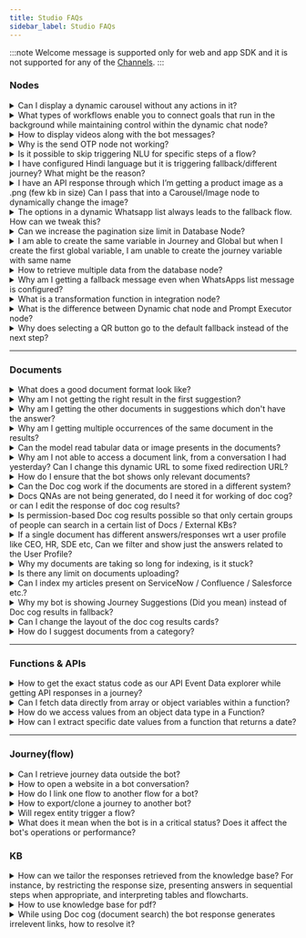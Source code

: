 ```yaml
---
title: Studio FAQs
sidebar_label: Studio FAQs
---
```


:::note
Welcome message is supported only for web and app SDK and it is not supported for any of the [Channels](https://docs.yellow.ai/docs/platform_concepts/channelConfiguration/overview).
:::


### Nodes

<details>
 <summary> Can I display a dynamic carousel without any actions in it?
</summary>
 <div>
  <div> Yes, you can use the <a href = "https://docs.yellow.ai/docs/platform_concepts/studio/build/nodes/message-nodes#4-carousel"> carousel node from the message nodes </a> section.

</div>
  <br/>
   </div>
</details>

<details>
 <summary> What types of workflows enable you to connect goals that run in the background while maintaining control within the dynamic chat node?
</summary>
 <div>
  <div> All the actions that are possible via <a href = "https://docs.yellow.ai/docs/platform_concepts/studio/build/nodes/action-nodes"> Action nodes</a> and <a href = "https://docs.yellow.ai/docs/platform_concepts/studio/build/nodes/logic-nodes"> Logic nodes</a> can be set in Dynamic chat node to fetch data or perform an action. Additionally, you can also enable <a href = "https://docs.yellow.ai/docs/platform_concepts/appConfiguration/overview"> integrations </a> and enable them in Dynamic chat node to send and recieve data from thrid-party applications.

</div>
  <br/>
   </div>
</details>

<details>
 <summary> How to display videos along with the bot messages?
</summary>
 <div>
  <div> Use the <a href= "https://docs.yellow.ai/docs/platform_concepts/studio/build/nodes/message-nodes#5-video"> Video node</a>.

</div>
  <br/>
   </div>
</details>

<details>
 <summary>Why is the send OTP node not working?
</summary>
 <div>
  <div>Our out-of-the-box OTP verification is restricted only to the India region. If you’d like to avail of this functionality for international numbers, you will have to use external APIs.
</div>
  <br/>
   </div>
</details>

<details>
 <summary>Is it possible to skip triggering NLU for specific steps of a flow?
</summary>
 <div>
  <div>Yes, you can skip triggering NLU for specific flows using the <a href="https://docs.yellow.ai/docs/platform_concepts/studio/build/nodes/prompt-nodes#25-store-comment">Store comment</a> node.
​
</div>
  <br/>
   </div>
</details>

<details>
 <summary>I have configured Hindi language but it is triggering fallback/different journey? What might be the reason?
</summary>
 <div>
  <div>In a flow, if you have selected "hi" (ISO code) for Hindi (button value), then it might be triggering another intent which you would have configured earlier ("hi" intent configured). To overcome this problem, set a variable, assign the variable value to Hindi language (hi), and then connect it to the Set language node.
​
</div>
  <br/>
   </div>
</details>

<details>
 <summary>I have an API response through which I’m getting a product image as a .png (few kb in size) Can I pass that into a Carousel/Image node to dynamically change the image?
</summary>
 <div>
  <div>Yes, use the following code snippet in the API parse function.

```
return new Promise(resolve => {
        const imageVariable = 
        [{
            "options": {  
                "caption": { "type": 'random' },
            },
            "url": "insertURL"
        }]
        resolve(imageVariable);
    }); 
```
You can also do this in the carousal by [creating your own custom/dynamic object](https://docs.yellow.ai/docs/platform_concepts/studio/build/nodes/prompt-nodes#dynamic-carousels) (depending on the use case for which you select the node)​

</div>
  <br/>
   </div>
</details>

<details>
 <summary>The options in a dynamic Whatsapp list always leads to the fallback flow. How can we tweak this?
</summary>

 You can use the [Condition](https://docs.yellow.ai/docs/platform_concepts/studio/build/nodes/logic-nodes#1-condition) node to redirect each option to the respective flow.
 <div>
  <div>

1. Insert the condition node in your flow.
2. Populate the node with button values.

![](https://i.imgur.com/FYETzej.png)

4. Connect each button to the flow that has to be executed if that button is clicked.

![](https://i.imgur.com/SysoleQ.png)
​
</div>
  <br/>
   </div>
</details>

<details>
 <summary>Can we increase the pagination size limit in Database Node?
</summary>
 <div>
  <div>
  
  You can increase the size limit upto 25, to increase beyond that, while setting the <b>Pagination</b>, instead of <b>Text</b>, use <b>Variables</b> with a static value. <b>Variables</b> let you increase the size limit upto 200.


![](https://i.imgur.com/Dgla9UJ.png)

​
</div>
  <br/>
   </div>
</details>

<details>
 <summary>I am able to create the same variable in Journey and Global but when I create the first global variable, I am unable to create the journey variable with same name
</summary>
 <div>
  <div>Variables should not have the same name. If they do, it will fetch the value for which it is assigned based on the assigned priorities from global to local.
​
</div>
  <br/>
   </div>
</details>

<details>
 <summary>How to retrieve multiple data from the database node?
</summary>

<div>
 <div>

 Create  <a href="https://docs.yellow.ai/docs/platform_concepts/studio/build/code"> function </a> and extract the data from the variable that <a href="https://docs.yellow.ai/docs/platform_concepts/studio/build/bot-variables#-4-store-and-access-variables-via-nodes">stored the DB response.</a>

 Write

 ```
 let records = data.variables.db_response.records
 console.log(records, "records")
 ```

 Log the result and check the data. After this you can use the data based on your use case.
​
</div>
  <br/>
   </div>
</details>

<details>
 <summary>Why am I getting a fallback message even when WhatsApps list message is configured?
</summary>
 <div>
  <div>To avoid a fallback message, you must store the value of the WhatsApp list option in a variable and use an IF condition to compare the variable value to trigger the respective outcome (flow, text, and so on).
​
</div>
  <br/>
   </div>
</details>

<details>
 <summary>What is a transformation function in integration node?
</summary>
 <div>
  <div> The <b>Parse API response</b> field helps you fetch custom functions that will filter out specific data from the API response you recieve. For steps to use it, click <a href="https://docs.yellow.ai/docs/cookbooks/integrations/parseapi">here</a>.​
</div>
  <br/>
   </div>
</details>

<details>
 <summary> What is the difference between Dynamic chat node and Prompt Executor node?
</summary>
 <div>
  <div>The <b>Dynamic chat node</b> drives the conversation around a particular goal whereas the <b>Prompt Executor</b> node just executes the given prompt and exits the flow. You can use Dynamic chat node if you want the bot to have goal based conversations with the user, for example telling the user about different loans and convincing them to buy one. You can go with the Prompt Executor node if you want the bot to just perform a certain action such as generating a recipe, writing a poem or performing a calculation.
</div>
  <br/>
   </div>
</details>

<details>
 <summary> Why does selecting a QR button go to the default fallback instead of the next step?
</summary>
 <div>
  <div>When users click QR (Quick Reply) buttons after 24 hours of conversation with the bot, the context is lost. As a result, the button click triggers the fallback response instead of proceeding to the next step.
</div>
  <br/>
   </div>
</details>

------

### Documents

<details>
 <summary>What does a good document format look like?
</summary>
 <div>
  <div>The following are some of the characteristics of a document that’ll be processed well during document cognition. It's recommended to follow these guidelines while pre-processing your document -
​
  
​
* It does not have scanned pages and images, these will be skipped if present in the doc.
​
* At least 80% of the content is textual and well-formatted (e.g. Wikipedia articles)
​
* Remove content and index pages, appendix pages, etc. (we will add the logic to skip these automatically in coming releases)
​
* No bullet points before headings. Headings should have a larger font size and no spaces so that the parser can detect headings easily.
​
* Simple tabular data works better than complex or merged tabular data in the documents.
​
  
</div>
  <br/>
   </div>
</details>

<details>
 <summary>Why am I not getting the right result in the first suggestion?
</summary>
 <div>
  <div>Because document cognition is a probabilistic model that is “predicting” the relevance of a specific paragraph or page by looking at the input string. There is no guarantee that the first result will be the most relevant. The most relevant results are expected to come in the top 3 results.
</div>
  <br/>
   </div>
</details>

<details>
 <summary>Why am I getting the other documents in suggestions which don't have the answer?
</summary>
 <div>
  <div>Same answer as above. The model assigns individual scores to all the documents’ paragraph and use them to show the results, so if the confidence threshold is low it can still show irrelevant answers. You can fine-tune the confidence threshold using some test cases.
​
</div>
  <br/>
   </div>
</details>

<details>
 <summary>Why am I getting multiple occurrences of the same document in the results?
</summary>
 <div>
  <div>Because there might be multiple pages/occurrences of relevant content in the same document. In such cases, we rank them, based on the score and return only two occurrences in each document by default. If you want to see more or fewer occurrences within the same document, you can control it by passing the value of `results per document` in your search query.
​
</div>
  <br/>
   </div>
</details>
 
 <details>
 <summary>Can the model read tabular data or image presents in the documents?
</summary>
 <div>
  <div>Tables can be indexed by enabling the Parse table option while uploading, Simpler table works better than complex/merged tables. Images/diagrams will be skipped.
​
</div>
  <br/>
   </div>
</details>
 
<details>
 <summary>Why am I not able to access a document link, from a conversation I had yesterday? Can I change this dynamic URL to some fixed redirection URL?
</summary>
 <div>
  <div>Currently, we have restricted the life of each SAS link to an hour for security reasons. This can be removed/updated as per the client's request. You can generate a new link by asking the same query again in the bot. You can also change this redirection URL to a fixed URL using the document properties option.
 
​
![](https://camo.githubusercontent.com/f1d4e073603851fadf4777a41e25d88d9412a1856666b67f8f0738b5b5d1daea/68747470733a2f2f63646e2e79656c6c6f776d657373656e6765722e636f6d2f524c333558336d436f7a5038313631333534343436393233362e706e67) 
​
</div>
  <br/>
   </div>
</details>

<details>
 <summary>How do I ensure that the bot shows only relevant documents?
</summary>
 <div>
  <div>There is no specific logic added to detect irrelevance right now. However, we do provide a relevance score with each search result that the bot developer can use. The model returns all documents which contain even a few keywords in the query in decreasing order of relevance. The bot developer can choose to show only Top N (e.g. Top 5) or Top 25% of the results based on relevance score.
​​
</div>
  <br/>
   </div>
</details>

<details>
 <summary>Can the Doc cog work if the documents are stored in a different system?
</summary>
 <div>
  <div>Doc cog has in-build integrations for Sharepoint, S3, URLs, and KBs (Salesforce, Service-now, Confluence). Any other KB can also be integrated which has APIs to access the articles/documents.
​​
</div>
  <br/>
   </div>
</details>

<details>
 <summary>Docs QNAs are not being generated, do I need it for working of doc cog? or can I edit the response of doc cog results?
</summary>
 <div>
  <div>Doc cog search will work fine without the QNAs. If the upload docs are showing completed status, you can just enable doc cog fallback or add Action Node and start using it. QNA's are only required for editing the answers and adding them to the FAQs section.
​​
</div>
  <br/>
   </div>
</details>

<details>
 <summary>Is permission-based Doc cog results possible so that only certain groups of people can search in a certain list of Docs / External KBs?
</summary>
 <div>
  <div>Yes, It is possible, User can add tags to the documents and pass the tag value as a variable in the doc cog action node while searching.
​
</div>
  <br/>
   </div>
</details>

<details>
 <summary>If a single document has different answers/responses wrt a user profile like CEO, HR, SDE etc, Can we filter and show just the answers related to the User Profile?
</summary>
 <div>
  <div>If the results are on a different page, page logic can be used to filter the results
​
if answers are in a tabular structure, you can try adding the role of the user in the query itself, like

​
```<query>: SDE”, eg. Annual leave entitlement?, SDE"```
​
</div>
  <br/>
   </div>
</details>

<details>
 <summary>Why my documents are taking so long for indexing, is it stuck?
</summary>
 <div>
  <div>Doc cog uses queue base indexing flow which has a common queue among all the bots. A pending/queued status represents doc is still in the queue and waiting for indexing while the indexing status represents the doc is being indexed.
​
</div>
  <br/>
   </div>
</details>


<details>
 <summary>Is there any limit on documents uploading?
</summary>
 <div>
  <div>Yes, for a Tier 0 (Free Tier) bot there is a limit of a max of 50 total pages or a max of 5 documents and Tier 1 bot has a max 200 documents limit. Tiers other than T0 can have max of 500 pages per document.
​
</div>
  <br/>
   </div>
</details>

<details>
 <summary>Can I index my articles present on ServiceNow / Confluence / Salesforce etc.?
</summary>
 <div>
  <div>Yes, using Doc cog External KB integration it is possible to index the articles using the APIs.
​
</div>
  <br/>
   </div>
</details>

<details>
 <summary>Why my bot is showing Journey Suggestions (Did you mean) instead of Doc cog results in fallback?
</summary>
 <div>
  <div>A bot has a specific priority order of actions in the fallback case.
​
Order: Journey -> FAQs -> Journey suggestion -> Doc cog -> Other fallback.
​
So if the Journey suggestions are enabled and with good suggestion confidence, Journey suggestion will be triggered due to the priority order. You can try disabling the suggestion or increasing the confidence threshold of the suggestion.
​
</div>
  <br/>
   </div>
</details>

<details>
 <summary>Can I change the layout of the doc cog results cards?
</summary>
 <div>
  <div>Yes, but the default layout is recommended which helps us in analytics, improves accuracy and provides a better user experience.
​
A layout that can be changed: Change vertical to horizontal cards, change the display name, remove tags, and remove the preview button.
​
</div>
  <br/>
   </div>
</details>

<details>
 <summary>How do I suggest documents from a category?
</summary>

 You cannot. If you have configured the document search node, you will receive answers from it, otherwise, it suggests alternatives. If neither option is available, it resorts to the fallback.

 <div>
  <div>
​
</div>
  <br/>
   </div>
</details>

---------

### Functions & APIs

<details>
 <summary>How to get the exact status code as our API Event Data explorer while getting API responses in a journey?
</summary>
 <div>




 <div>

 Create a <a href="https://docs.yellow.ai/docs/platform_concepts/studio/build/code"> function </a> after the API call and apply the below code snippet.

 ```
 ymLib.args.apiResponse.statusCode
 ```
 
 </div>
 <br/>
 </div>
 </details>


<details>
<summary>Can I fetch data directly from array or object variables within a function?</summary>

Yes, ensure that you declare the array or object variable before attempting to capture or fetch data from it within the function. Here's a sample of valid data fetching:

```js
let req = data.variables.getReq; // Assigning value from array variable
let jobs = data.variables.getJobs; // Assigning value from object variable

let jobsData = jobs.d; // Fetching key from object
let reqData = req.d.results; // Fetching key from array
```
</details>

<details>
 <summary> How do we access values from an object data type in a Function?</summary>

 It's essential to declare the variable according to its datatype before performing calculations. For instance, if it's an object variable, declare the object variable first and then capture the required data. Here's a simple example:

 You can access the values as follows:

```js
return new Promise(resolve => {
    // Your logic goes here
    let userInput = data.variables.dateList;
    console.log(userInput);
    console.log(userInput.value.date);

    let selectedDate = userInput.value.date;
    resolve(selectedDate);
});
```

Note: If you want to capture the date, store the response in a variable of type number. [Click here for more details](https://docs.yellow.ai/docs/platform_concepts/studio/build/code#using-functions-in-flows).

</details>



<details>
 <summary> How can I extract specific date values from a function that returns a date?
 </summary> 

To extract specific date values, you can use the following syntax:

* Day: data.variables.{FunctionName}.value.day
* Month: data.variables.{FunctionName}.value.month
* Year: data.variables.{FunctionName}.value.year
* Date: data.variables.{FunctionName}.value.date

</details>


-------



### Journey(flow)

<details>
 <summary>Can I retrieve journey data outside the bot?
</summary>
 <div>
  <div>The accessibility of journey data depends on the type of variable:<br/>
 <br/> <b>Journey Variables:</b> These variables are limited to the flow in which they are created and can only be accessed within that specific flow.<br/>
 <br/> <b>Global Variables:</b> Unlike journey variables, global variables are accessible across all flows within your bot, allowing for broader usage and integration of journey data.<br/>
<br/><b>User Properties:</b> User properties are user variables that can be accessed in Studio, Engage, and User 360.<br/>
<br/>You can use the appropriate variable type based on your specific use case.<br/>
​
</div>
  <br/>
   </div>
</details>

<details>
 <summary>How to open a website in a bot conversation?
</summary>
 <div>
  <div>Add a <a href="https://docs.yellow.ai/docs/platform_concepts/studio/build/nodes/message-nodes#2-text">text node</a> to the flow and paste your website URL in it.
​
</div>
  <br/>
   </div>
</details>

<details>
 <summary>How do I link one flow to another flow for a bot?
</summary>
 <div>
  <div>Use <a href="https://docs.yellow.ai/docs/platform_concepts/studio/build/nodes/action-nodes#15-execute-flow">Execute Flow</a> to link  another flow to a bot.
​
</div>
  <br/>
   </div>
</details>

<details>
 <summary>How to export/clone a journey to another bot?
</summary>

 <a href="https://docs.yellow.ai/docs/platform_concepts/studio/build/Flows/exportflow#-1-export-bot-template">Export the template of that journey</a> and <a href="https://docs.yellow.ai/docs/platform_concepts/studio/build/Flows/exportflow#14-view-approved-template-in-marketplace"> import it </a> to the bot of your preference.

 <div>
  <div>
​
</div>
  <br/>
   </div>
</details>

<details>
 <summary>Will regex entity trigger a flow?
</summary>

 Yes, <a href="https://docs.yellow.ai/docs/platform_concepts/studio/train/entities#add-regex-type-entities">create a regex entity</a> and set it as the <a href="https://docs.yellow.ai/docs/platform_concepts/studio/build/Flows/configureflow#12--trigger-flow-using-entities">start trigger for a flow</a>.
 <div>
  <div>
​
</div>
  <br/>
   </div>
</details>

<details>
 <summary>What does it mean when the bot is in a critical status? Does it affect the bot's operations or performance?
</summary>
 <div>
  <div>When the bot is in a critical status, it means that the health check configured for the bot is failing. However, this does not have any impact on the bot's operations or performance.
You can execute the health check and update the test case to bring the status back to normal.
​
</div>
  <br/>
   </div>
</details>

### KB

<details>
 <summary>How can we tailor the responses retrieved from the knowledge base? For instance, by restricting the response size, presenting answers in sequential steps when appropriate, and interpreting tables and flowcharts.
</summary>

You can customize KB responses by following the steps mentioned [here](https://docs.yellow.ai/docs/platform_concepts/studio/kb/advancedsettings#modify-auto-generated-bot-answers). To present the steps in sequential manner, [set the bot's tone to Instruction based](https://docs.yellow.ai/docs/platform_concepts/studio/kb/advancedsettings#set-tone-for-your-bot-responses). KB interprets data only from websites and not from tables and flowcharts directly. However, you can provide the website URL containing the tables, flowcharts, and supporting data.

 <div>
  <div>
​
</div>
  <br/>
   </div>
</details>


<details>
 <summary>How to use knowledge base for pdf?
</summary>

To upload PDFs to your Knowledge Base, follow the steps mentioned <a href= "https://docs.yellow.ai/docs/platform_concepts/studio/kb/ingestion#upload-documents-from-local-system" >here</a>.

 <div>
  <div>
​
</div>
  <br/>
   </div>
</details>


<details>
 <summary> While using Doc cog (document search) the bot response generates irrelevent links, how to resolve it? 
</summary>
 <div>
  <div> 
      Increase the Document search threshold value to improve the accuracy of the links generated.
</div>
  <br/>
   </div>
</details>
